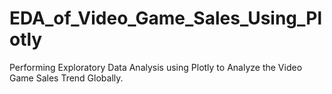 # EDA_of_Video_Game_Sales_Using_Plotly
Performing Exploratory Data Analysis using Plotly to Analyze the Video Game Sales Trend Globally.
